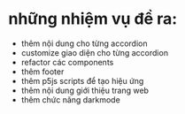 # những nhiệm vụ đề ra:
- thêm nội dung cho từng accordion 
- customize giao diện cho từng accordion 
- refactor các components
- thêm footer
- thêm p5js scripts để tạo hiệu ứng 
- thêm nội dung giới thiệu trang web
- thêm chức năng darkmode   